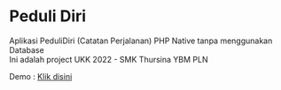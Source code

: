 # Peduli Diri
 Aplikasi PeduliDiri (Catatan Perjalanan) PHP Native tanpa menggunakan Database
 <br/>
 Ini adalah project UKK 2022 - SMK Thursina YBM PLN
 <br/>

Demo : <a href="#">Klik disini</a>
